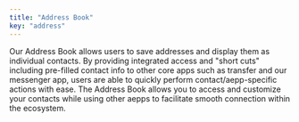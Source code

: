 ```yaml
---
title: "Address Book"
key: "address"
---
```


Our Address Book allows users to save addresses and display them as individual contacts. By providing integrated access and "short cuts" including pre-filled contact info to other core apps such as transfer and our messenger app, users are able to quickly perform contact/aepp-specific actions with ease. The Address Book allows you to access and customize your contacts while using other aepps to facilitate smooth connection within the ecosystem.
